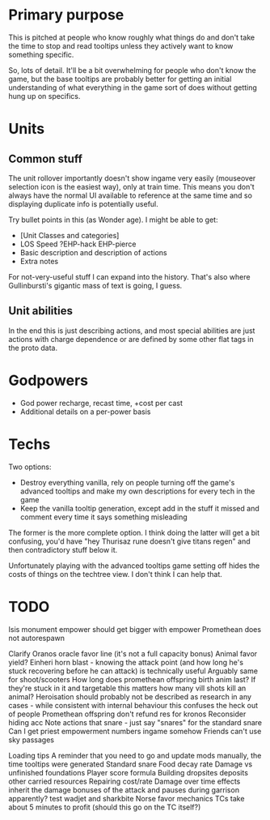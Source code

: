 # Primary purpose

This is pitched at people who know roughly what things do and don't take the time to stop and read tooltips unless they actively want to know something specific.

So, lots of detail. It'll be a bit overwhelming for people who don't know the game, but the base tooltips are probably better for getting an initial understanding of what everything in the game sort of does without getting hung up on specifics.

# Units

## Common stuff

The unit rollover importantly doesn't show ingame very easily (mouseover selection icon is the easiest way), only at train time. This means you don't always have the normal UI available to reference at the same time and so displaying duplicate info is potentially useful.

Try bullet points in this (as Wonder age). I might be able to get:
* [Unit Classes and categories]
* LOS Speed ?EHP-hack EHP-pierce
* Basic description and description of actions
* Extra notes

For not-very-useful stuff I can expand into the history.
That's also where Gullinbursti's gigantic mass of text is going, I guess.

## Unit abilities

In the end this is just describing actions, and most special abilities are just actions with charge dependence or are defined by some other flat tags in the proto data.

# Godpowers
* God power recharge, recast time, +cost per cast
* Additional details on a per-power basis

# Techs

Two options:
* Destroy everything vanilla, rely on people turning off the game's advanced tooltips and make my own descriptions for every tech in the game
* Keep the vanilla tooltip generation, except add in the stuff it missed and comment every time it says something misleading

The former is the more complete option. I think doing the latter will get a bit confusing, you'd have "hey Thurisaz rune doesn't give titans regen" and then contradictory stuff below it.

Unfortunately playing with the advanced tooltips game setting off hides the costs of things on the techtree view. I don't think I can help that.


# TODO

Isis monument empower should get bigger with empower
Promethean does not autorespawn

Clarify Oranos oracle favor line (it's not a full capacity bonus)
Animal favor yield?
Einheri horn blast - knowing the attack point (and how long he's stuck recovering before he can attack) is technically useful
    Arguably same for shoot/scooters
How long does promethean offspring birth anim last? If they're stuck in it and targetable this matters
how many vill shots kill an animal?
Heroisation should probably not be described as research in any cases - while consistent with internal behaviour this confuses the heck out of people
Promethean offspring don't refund res for kronos
Reconsider hiding acc
Note actions that snare - just say "snares" for the standard snare
Can I get priest empowerment numbers ingame somehow
Friends can't use sky passages

Loading tips
    A reminder that you need to go and update mods manually, the time tooltips were generated
    Standard snare
    Food decay rate
    Damage vs unfinished foundations
    Player score formula
    Building dropsites deposits other carried resources
    Repairing cost/rate
    Damage over time effects inherit the damage bonuses of the attack and pauses during garrison apparently? test wadjet and sharkbite
    Norse favor mechanics
    TCs take about 5 minutes to profit (should this go on the TC itself?)